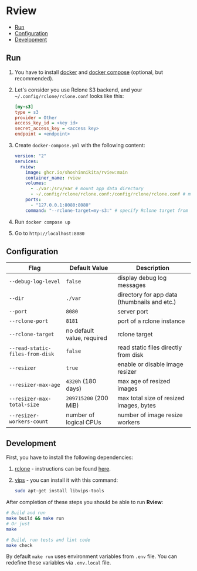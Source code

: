 # Rview

<!-- TODO: description, features, screenshot, no auth protection (!) -->

- [Run](#run)
- [Configuration](#configuration)
- [Development](#development)

## Run

1. You have to install [docker](https://docs.docker.com/) and [docker compose](https://docs.docker.com/compose/) (optional, but recommended).
2. Let's consider you use Rclone S3 backend, and your `~/.config/rclone/rclone.conf` looks like this:

	```ini
	[my-s3]
	type = s3
	provider = Other
	access_key_id = <key id>
	secret_access_key = <access key>
	endpoint = <endpoint>
	```

3. Create `docker-compose.yml` with the following content:

	```yml
	version: "2"
	services:
	  rview:
	    image: ghcr.io/shoshinnikita/rview:main
	    container_name: rview
	    volumes:
	      - ./var:/srv/var # mount app data directory
	      - ~/.config/rclone/rclone.conf:/config/rclone/rclone.conf # mount Rclone config file
	    ports:
	      - "127.0.0.1:8080:8080"
	    command: "--rclone-target=my-s3:" # specify Rclone target from the config file
	```

4. Run `docker compose up`
5. Go to `http://localhost:8080`

## Configuration

| Flag                            | Default Value              | Description                                  |
| ------------------------------- | -------------------------- | -------------------------------------------- |
| `--debug-log-level`             | `false`                    | display debug log messages                   |
| `--dir`                         | `./var`                    | directory for app data (thumbnails and etc.) |
| `--port`                        | `8080`                     | server port                                  |
| `--rclone-port`                 | `8181`                     | port of a rclone instance                    |
| `--rclone-target`               | no default value, required | rclone target                                |
| `--read-static-files-from-disk` | `false`                    | read static files directly from disk         |
| `--resizer`                     | `true`                     | enable or disable image resizer              |
| `--resizer-max-age`             | `4320h` (180 days)         | max age of resized images                    |
| `--resizer-max-total-size`      | `209715200` (200 MiB)      | max total size of resized images, bytes      |
| `--resizer-workers-count`       | number of logical CPUs     | number of image resize workers               |

## Development

First, you have to install the following dependencies:

1. [rclone](https://github.com/rclone/rclone) - instructions can be found [here](https://rclone.org/install/).
2. [vips](https://github.com/libvips/libvips) - you can install it with this command:

	```bash
	sudo apt-get install libvips-tools
	```

After completion of these steps you should be able to run **Rview**:

```bash
# Build and run
make build && make run
# Or just
make

# Build, run tests and lint code
make check
```

By default `make run` uses environment variables from `.env` file. You can redefine these variables via `.env.local` file.
